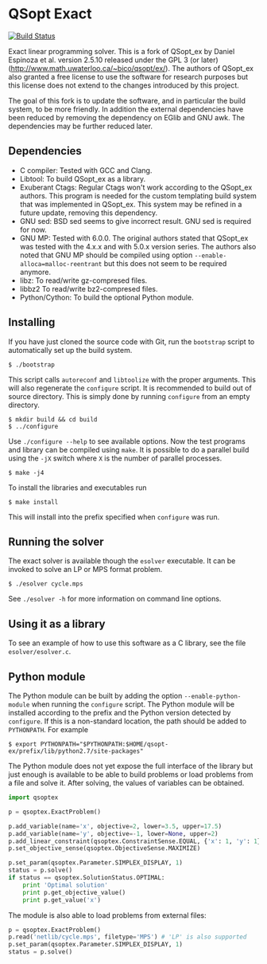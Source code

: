 
QSopt Exact
===========

[![Build Status](https://travis-ci.org/jonls/qsopt-ex.svg?branch=master)](https://travis-ci.org/jonls/qsopt-ex)

Exact linear programming solver. This is a fork of QSopt_ex by Daniel
Espinoza et al. version 2.5.10 released under the GPL 3 (or later)
(http://www.math.uwaterloo.ca/~bico/qsopt/ex/). The authors of
QSopt_ex also granted a free license to use the software for research
purposes but this license does not extend to the changes introduced by
this project.

The goal of this fork is to update the software, and in particular the
build system, to be more friendly. In addition the external
dependencies have been reduced by removing the dependency on EGlib and
GNU awk. The dependencies may be further reduced later.

Dependencies
------------

- C compiler: Tested with GCC and Clang.
- Libtool: To build QSopt_ex as a library.
- Exuberant Ctags: Regular Ctags won't work according to the QSopt_ex
  authors. This program is needed for the custom templating build
  system that was implemented in QSopt_ex. This system may be
  refined in a future update, removing this dependency.
- GNU sed: BSD sed seems to give incorrect result. GNU sed is required
  for now.
- GNU MP: Tested with 6.0.0. The original authors stated that QSopt_ex
  was tested with the 4.x.x and with 5.0.x version series. The authors
  also noted that GNU MP should be compiled using option
  `--enable-alloca=malloc-reentrant` but this does not seem to be
  required anymore.
- libz: To read/write gz-compresed files.
- libbz2 To read/write bz2-compresed files.
- Python/Cython: To build the optional Python module.

Installing
----------

If you have just cloned the source code with Git, run the `bootstrap`
script to automatically set up the build system.

``` shell
$ ./bootstrap
```

This script calls `autoreconf` and `libtoolize` with the proper
arguments. This will also regenerate the `configure` script. It is
recommended to build out of source directory. This is simply done
by running `configure` from an empty directory.

``` shell
$ mkdir build && cd build
$ ../configure
```

Use `./configure --help` to see available options. Now the test
programs and library can be compiled using `make`. It is possible
to do a parallel build using the `-jX` switch where `X` is the number
of parallel processes.

``` shell
$ make -j4
```

To install the libraries and executables run

``` shell
$ make install
```

This will install into the prefix specified when `configure` was run.

Running the solver
------------------

The exact solver is available though the `esolver` executable. It can be
invoked to solve an LP or MPS format problem.

``` shell
$ ./esolver cycle.mps
```

See `./esolver -h` for more information on command line options.

Using it as a library
---------------------
To see an example of how to use this software as a C library, see the file
`esolver/esolver.c`.

Python module
-------------

The Python module can be built by adding the option `--enable-python-module`
when running the `configure` script. The Python module will be installed according to
the prefix and the Python version detected by `configure`. If this is a
non-standard location, the path should be added to `PYTHONPATH`. For example

``` shell
$ export PYTHONPATH="$PYTHONPATH:$HOME/qsopt-ex/prefix/lib/python2.7/site-packages"
```

The Python module does not yet expose the full interface of the library but
just enough is available to be able to build problems or load problems from a
file and solve it. After solving, the values of variables can be obtained.

``` python
import qsoptex

p = qsoptex.ExactProblem()

p.add_variable(name='x', objective=2, lower=3.5, upper=17.5)
p.add_variable(name='y', objective=-1, lower=None, upper=2)
p.add_linear_constraint(qsoptex.ConstraintSense.EQUAL, {'x': 1, 'y': 1}, rhs=0)
p.set_objective_sense(qsoptex.ObjectiveSense.MAXIMIZE)

p.set_param(qsoptex.Parameter.SIMPLEX_DISPLAY, 1)
status = p.solve()
if status == qsoptex.SolutionStatus.OPTIMAL:
    print 'Optimal solution'
    print p.get_objective_value()
    print p.get_value('x')
```

The module is also able to load problems from external files:

``` python
p = qsoptex.ExactProblem()
p.read('netlib/cycle.mps', filetype='MPS') # 'LP' is also supported
p.set_param(qsoptex.Parameter.SIMPLEX_DISPLAY, 1)
status = p.solve()
```
